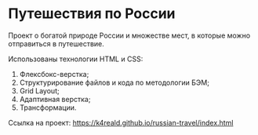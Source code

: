 # Путешествия по России

Проект о богатой природе России и множестве мест, в которые можно отправиться в путешествие.

Использованы технологии HTML и CSS:
1. Флексбокс-верстка;
2. Структурирование файлов и кода по методологии БЭМ;
3. Grid Layout;
4. Адаптивная верстка;
5. Трансформации.

Ссылка на проект: https://k4reald.github.io/russian-travel/index.html